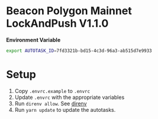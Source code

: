 # Beacon Polygon Mainnet LockAndPush V1.1.0

**Environment Variable** 
```.sh 
export AUTOTASK_ID=7fd3321b-bd15-4c3d-96a3-ab515d7e9933
```

# Setup

1. Copy `.envrc.example` to `.envrc`
2. Update `.envrc` with the appropriate variables
3. Run `direnv allow`.  See [direnv](https://direnv.net)
4. Run `yarn update` to update the autotasks.
